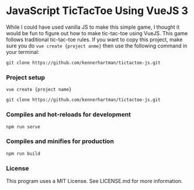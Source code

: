 # JavaScript TicTacToe Using VueJS 3

While I could have used vanilla JS to make this simple game, I thought it would be fun to figure out how to make tic-tac-toe using VueJS.
This game follows traditional tic-tac-toe rules.  If you want to copy this project, make sure you do ```vue create {project anme}``` then use the following command in your terminal: 

``` 
git clone https://github.com/kennerhartman/tictactoe-js.git
```

### Project setup
```
vue create {project name}
```

```
git clone https://github.com/kennerhartman/tictactoe-js.git
```

### Compiles and hot-reloads for development
```
npm run serve
```

### Compiles and minifies for production
```
npm run build
```

### License

This program uses a MIT License.  See LICENSE.md for more information.